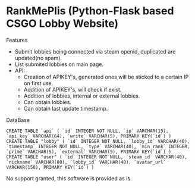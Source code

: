 # RankMePlis (Python-Flask based CSGO Lobby Website)

Features
 - Submit lobbies being connected via steam openid, duplicated are updated(no spam).
 - List submited lobbies on main page.
 - API:
   - Creation of APIKEY's, generated ones will be sticked to a certain IP on first use.
   - Addition of APIKEY's, will check if exist.
   - Addition of lobbies, internal or external lobbies.
   - Can obtain lobbies.
   - Can obtain last update timestamp.


DataBase
```
CREATE TABLE `api` ( `id` INTEGER NOT NULL, `ip` VARCHAR(15), `api_key` VARCHAR(64), `write` VARCHAR(5), PRIMARY KEY(`id`) )
CREATE TABLE "lobby" ( `id` INTEGER NOT NULL, `lobby_id` VARCHAR(40), `timestamp` INTEGER NOT NULL, `type` VARCHAR(40), `min_rank` INTEGER, `prime` VARCHAR(5), `external` VARCHAR(5), PRIMARY KEY(`id`) )
CREATE TABLE "user" ( `id` INTEGER NOT NULL, `steam_id` VARCHAR(40), `nickname` VARCHAR(80), `lobby_id` VARCHAR(40), `avatar_url` VARCHAR(150), PRIMARY KEY(`id`) )
```
No support granted, this software is provided as is.

